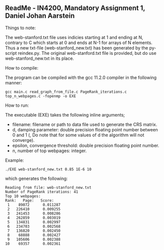## ReadMe - IN4200, Mandatory Assignment 1, Daniel Johan Aarstein

Things to note:

The web-stanford.txt file uses indicies starting at 1 and ending at N, contrary to C which starts at 0 and ends at N-1 for arrays of N elements.
Thus a new txt-file (web-stanford_new.txt) has been generated by the py-script reindex.py. The original web-stanford.txt file is provided, but do use web-stanford_new.txt in its place.

How to compile:

The program can be compiled with the gcc 11.2.0 compiler in the following manner:

    gcc main.c read_graph_from_file.c PageRank_iterations.c top_n_webpages.c -fopenmp -o EXE

How to run:

The executable (EXE) takes the following inline arguments;
- filename: filename or path to data file used to generate the CRS matrix.  
- d, damping parameter: double precision floating point number between 0 and 1 (, Do note that for some values of d the algorithm will not converge).  
- epsilon, convergence threshold: double precision floating point number.  
- n, number of top webpages: integer.  

Example:

    ./EXE web-stanford_new.txt 0.85 1E-6 10

which generates the following:

    Reading from file: web-stanford_new.txt
    Number of PageRank iterations: 41
    Top 10 webpages:
    Rank:	Page:	Score:
     1 	  89072 	 0.011287 
     2 	 226410 	 0.009255 
     3 	 241453 	 0.008286 
     4 	 262859 	 0.003019 
     5 	 134831 	 0.002997 
     6 	 234703 	 0.002568 
     7 	 136820 	 0.002450 
     8 	  68888 	 0.002427 
     9 	 105606 	 0.002388 
    10 	  69357 	 0.002361
